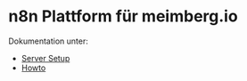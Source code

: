 # n8n Plattform für meimberg.io

Dokumentation unter:

* [Server Setup](doc/server.md)
* [Howto](doc/howto.md)
